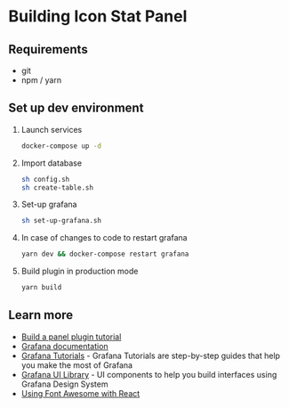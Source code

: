 # Building Icon Stat Panel

## Requirements

- git
- npm / yarn

## Set up dev environment

1. Launch services

    ```bash
    docker-compose up -d
    ```

2. Import database

    ```bash
    sh config.sh
    sh create-table.sh
    ```

3. Set-up grafana

    ```bash
    sh set-up-grafana.sh
    ```

4. In case of changes to code to restart grafana

    ```bash
    yarn dev && docker-compose restart grafana
    ```

5. Build plugin in production mode

   ```bash
   yarn build
   ```

## Learn more

- [Build a panel plugin tutorial](https://grafana.com/tutorials/build-a-panel-plugin)
- [Grafana documentation](https://grafana.com/docs/)
- [Grafana Tutorials](https://grafana.com/tutorials/) - Grafana Tutorials are step-by-step guides that help you make the most of Grafana
- [Grafana UI Library](https://developers.grafana.com/ui) - UI components to help you build interfaces using Grafana Design System
- [Using Font Awesome with React](https://fontawesome.com/v5.15/how-to-use/on-the-web/using-with/react)
